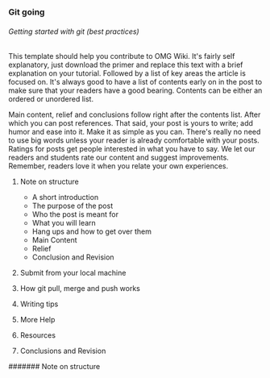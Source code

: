 ### Git going
###### Getting started with git (best practices)

This template should help you contribute to OMG Wiki. It's fairly self explanatory, just download the primer and replace this text with a brief explanation on your tutorial. Followed by a list of key areas the article is focused on. It's always good to have a list of contents early on in the post to make sure that your readers have a good bearing. Contents can be either an ordered or unordered list.

Main content, relief and conclusions follow right after the contents list. After which you can post references. That said, your post is yours to write; add humor and ease into it. Make it as simple as you can. There's really no need to use big words unless your reader is already comfortable with your posts. Ratings for posts get people interested in what you have to say. We let our readers and students rate our content and suggest improvements. Remember, readers love it when you relate your own experiences.

1. Note on structure
   - A short introduction
   - The purpose of the post
   - Who the post is meant for
   - What you will learn 
   - Hang ups and how to get over them
   - Main Content
   - Relief
   - Conclusion and Revision

2. Submit from your local machine 
3. How git pull, merge and push works
4. Writing tips
5. More Help
6. Resources
7. Conclusions and Revision

####### Note on structure